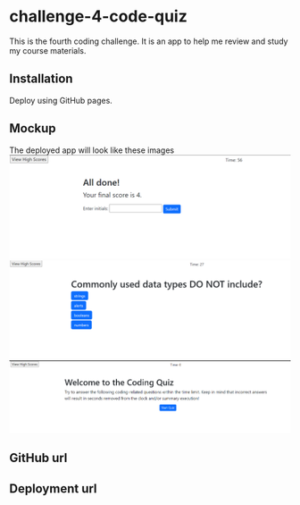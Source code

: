 # challenge-4-code-quiz

This is the fourth coding challenge. It is an app to help me review and study my course materials.

## Installation

Deploy using GitHub pages.

## Mockup

The deployed app will look like these images
![image](./assets/Images/2022-10-11_23-04-53.png)
![image](./assets/Images/2022-10-11_23-04-31.png)
![image](./assets/Images/2022-10-11_23-04-17.png)

## GitHub url

## Deployment url

